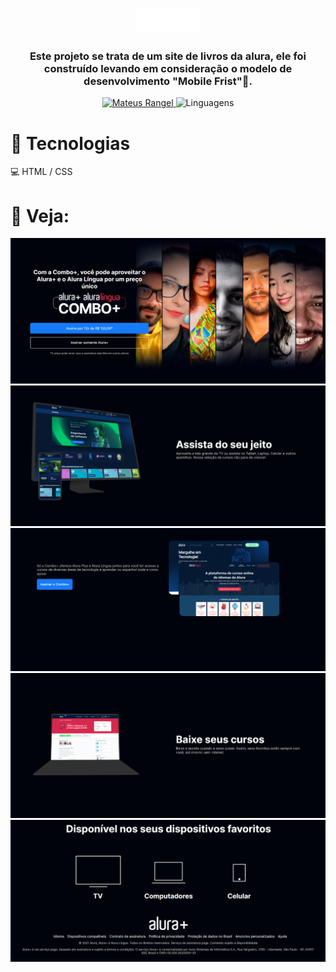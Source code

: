 <h1 align="center">

<img src="Github/Logo.png" alt="logo da Alura Plus" class="container__imagem">

</h1>

<div align="center">
     <h3>Este projeto se trata de um site de livros da alura, ele foi construído levando em consideração o modelo de desenvolvimento  "Mobile Frist"📲.</h3>
    <a href="https://github.com/MrR4ngel" target="_blank">
      <img src="https://img.shields.io/static/v1?label=Author&message=Mateus Rangel&color=DAA520&style=for-the-badge" target="_blank" alt="Mateus Rangel">
    </a>
    <img src="https://img.shields.io/github/languages/count/MrR4ngel/AluraPlus?color=DAA520&style=for-the-badge" alt="Linguagens">
</div>

###

# 🔨 Tecnologias

💻 HTML / CSS

###

# 📸 Veja:

<div align="center">

<img src="Github/img1.png" class="container__imagem">
<img src="Github/img2.png" class="container__imagem">
<img src="Github/img3.png" class="container__imagem">
<img src="Github/img4.png" class="container__imagem">
<img src="Github/img5.png" class="container__imagem">